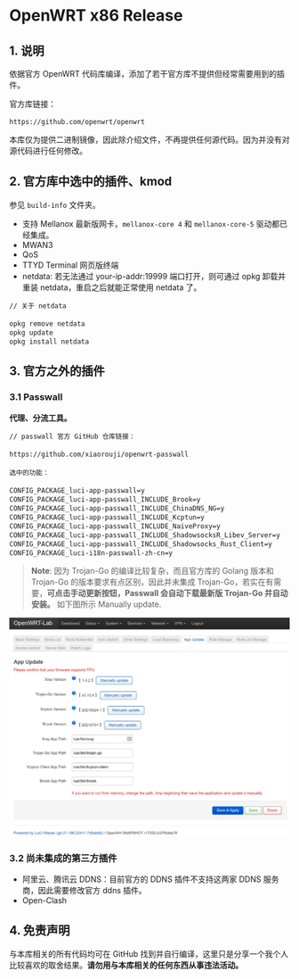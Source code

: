 # **OpenWRT x86** Release

## 1. 说明

依据官方 OpenWRT 代码库编译，添加了若干官方库不提供但经常需要用到的插件。

官方库链接：

```
https://github.com/openwrt/openwrt
```

本库仅为提供二进制镜像，因此除介绍文件，不再提供任何源代码。因为并没有对源代码进行任何修改。

## 2. 官方库中选中的插件、kmod

参见 `build-info` 文件夹。

- 支持 Mellanox 最新版网卡，`mellanox-core 4` 和 `mellanox-core-5` 驱动都已经集成。
- MWAN3
- QoS
- TTYD Terminal 网页版终端
- netdata: 若无法通过 your-ip-addr:19999 端口打开，则可通过 opkg 卸载并重装 netdata，重启之后就能正常使用 netdata 了。

```
// 关于 netdata

opkg remove netdata
opkg update
opkg install netdata
```

## 3. 官方之外的插件

### 3.1 Passwall

**代理、分流工具。** 

```
// passwall 官方 GitHub 仓库链接：

https://github.com/xiaorouji/openwrt-passwall

选中的功能：

CONFIG_PACKAGE_luci-app-passwall=y
CONFIG_PACKAGE_luci-app-passwall_INCLUDE_Brook=y
CONFIG_PACKAGE_luci-app-passwall_INCLUDE_ChinaDNS_NG=y
CONFIG_PACKAGE_luci-app-passwall_INCLUDE_Kcptun=y
CONFIG_PACKAGE_luci-app-passwall_INCLUDE_NaiveProxy=y
CONFIG_PACKAGE_luci-app-passwall_INCLUDE_ShadowsocksR_Libev_Server=y
CONFIG_PACKAGE_luci-app-passwall_INCLUDE_Shadowsocks_Rust_Client=y
CONFIG_PACKAGE_luci-i18n-passwall-zh-cn=y
```

> **Note**: 因为 Trojan-Go 的编译比较复杂，而且官方库的 Golang 版本和 Trojan-Go 的版本要求有点区别，因此并未集成 Trojan-Go，若实在有需要，**可点击手动更新按钮，Passwall 会自动下载最新版 Trojan-Go 并自动安装。** 如下图所示 Manually update.

![](img/trojan-Go.jpg)

### 3.2 尚未集成的第三方插件

- 阿里云、腾讯云 DDNS：目前官方的 DDNS 插件不支持这两家 DDNS 服务商，因此需要修改官方 ddns 插件。
- Open-Clash

## 4. 免责声明

与本库相关的所有代码均可在 GitHub 找到并自行编译，这里只是分享一个我个人比较喜欢的取舍结果。**请勿用与本库相关的任何东西从事违法活动。**
